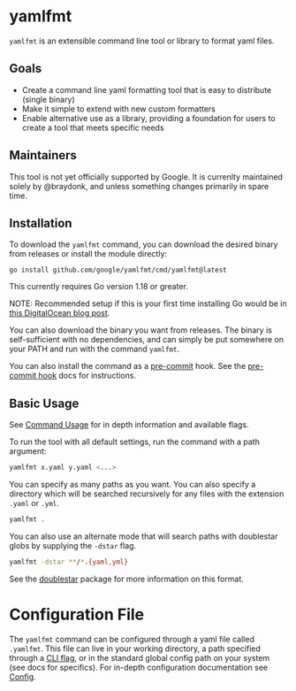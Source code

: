 # yamlfmt

`yamlfmt` is an extensible command line tool or library to format yaml files. 

## Goals

* Create a command line yaml formatting tool that is easy to distribute (single binary)
* Make it simple to extend with new custom formatters
* Enable alternative use as a library, providing a foundation for users to create a tool that meets specific needs 

## Maintainers

This tool is not yet officially supported by Google. It is currenlty maintained solely by @braydonk, and unless something changes primarily in spare time.

## Installation

To download the `yamlfmt` command, you can download the desired binary from releases or install the module directly:
```
go install github.com/google/yamlfmt/cmd/yamlfmt@latest
```
This currently requires Go version 1.18 or greater.

NOTE: Recommended setup if this is your first time installing Go would be in [this DigitalOcean blog post](https://www.digitalocean.com/community/tutorials/how-to-build-and-install-go-programs).

You can also download the binary you want from releases. The binary is self-sufficient with no dependencies, and can simply be put somewhere on your PATH and run with the command `yamlfmt`.

You can also install the command as a [pre-commit](https://pre-commit.com/) hook. See the [pre-commit hook](./docs/pre-commit.md) docs for instructions.

## Basic Usage

See [Command Usage](./docs/command-usage.md) for in depth information and available flags.

To run the tool with all default settings, run the command with a path argument:
```bash
yamlfmt x.yaml y.yaml <...>
```
You can specify as many paths as you want. You can also specify a directory which will be searched recursively for any files with the extension `.yaml` or `.yml`.
```bash
yamlfmt .
```

You can also use an alternate mode that will search paths with doublestar globs by supplying the `-dstar` flag. 
```bash
yamlfmt -dstar **/*.{yaml,yml}
```
See the [doublestar](https://github.com/bmatcuk/doublestar) package for more information on this format.

# Configuration File

The `yamlfmt` command can be configured through a yaml file called `.yamlfmt`. This file can live in your working directory, a path specified through a [CLI flag](./docs/command-usage.md#operation-flags), or in the standard global config path on your system (see docs for specifics).
For in-depth configuration documentation see [Config](docs/config-file.md).
